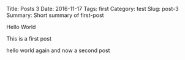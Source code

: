 Title: Posts 3
Date: 2016-11-17
Tags: first
Category: test
Slug: post-3
Summary: Short summary of first-post

Hello World

This is a first post

hello world again and now a second post
